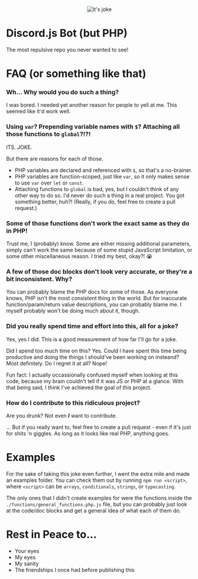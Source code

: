 <div align="center">
	<img src="http://i.imgur.com/JN0sMnl.png" title="it's joke" alt="it's joke" />
</div>

# Discord.js Bot (but PHP)

The most repulsive repo you never wanted to see!

# FAQ (or something like that)

### Wh... Why would you do such a thing?

I was bored. I needed yet another reason for people to yell at me. This seemed like it'd work well.

### Using `var`? Prepending variable names with `$`? Attaching all those functions to `global`?!?!

ITS. JOKE.

But there are reasons for each of those.

* PHP variables are declared and referenced with `$`, so that's a no-brainer.
* PHP variables are function-scoped, just like `var`, so it only makes sense to use `var` over `let` or `const`.
* Attaching functions to `global` is bad, yes, but I couldn't think of any other way to do so. I'd never do such a thing in a real project. You got something better, huh?! (Really, if you do, feel free to create a pull request.)

### Some of those functions don't work the exact same as they do in PHP!

Trust me, I (probably) know. Some are either missing additional parameters, simply can't work the same because of some stupid JavaScript limitation, or some other miscellaneous reason. I tried my best, okay?! 😭

### A few of those doc blocks don't look very accurate, or they're a bit inconsistent. Why?

You can probably blame the PHP docs for some of those. As everyone knows, PHP isn't the most consistent thing in the world. But for inaccurate function/param/return value descriptions, you can probably blame me. I myself probably won't be doing much about it, though.

### Did you really spend time and effort into this, all for a joke?

Yes, yes I did. This is a good measurement of how far I'll go for a joke.

Did I spend too much time on this? Yes. Could I have spent this time being productive and doing the things I should've been working on insteand? Most definitely. Do I regret it at all? Nope!

Fun fact: I actually occassionally confused myself when looking at this code, because my brain couldn't tell if it was JS or PHP at a glance. With that being said, I think I've achieved the goal of this project.

### How do I contribute to this ridiculous project?

Are you drunk? Not even ***I*** want to contribute.

... But if you really want to, feel free to create a pull request - even if it's just for shits 'n giggles. As long as it looks like real PHP, anything goes.

# Examples

For the sake of taking this joke even further, I went the extra mile and made an examples folder. You can check them out by running `npm run <script>`, where `<script>` can be `arrays`, `conditionals`, `strings`, or `typecasting`.

The only ones that I didn't create examples for were the functions inside the `./functions/general_functions.php.js` file, but you can probably just look at the code/doc blocks and get a general idea of what each of them do.

# Rest in Peace to...

* Your eyes
* My eyes
* My sanity
* The friendships I once had before publishing this


